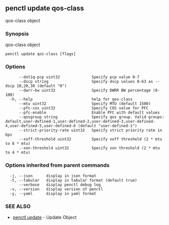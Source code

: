 ## penctl update qos-class

qos-class object

### Synopsis


qos-class object

```
penctl update qos-class [flags]
```

### Options

```
      --dot1q-pcp uint32              Specify pcp value 0-7
      --dscp string                   Specify dscp values 0-63 as --dscp 10,20,30 (default "0")
      --dwrr-bw uint32                Specify DWRR BW percentage (0-100)
  -h, --help                          help for qos-class
      --mtu uint32                    Specify MTU (default 1500)
      --pfc-cos uint32                Specify COS value for PFC
      --pfc-enable                    Enable PFC with default values
      --qosgroup string               Specify qos group. Valid groups: default,user-defined-1,user-defined-2,user-defined-3,user-defined-4,user-defined-5,user-defined-6 (default "user-defined-1")
      --strict-priority-rate uint32   Specify strict priority rate in bps
      --xoff-threshold uint32         Specify xoff threshold (2 * mtu to 8 * mtu)
      --xon-threshold uint32          Specify xon threshold (2 * mtu to 4 * mtu)
```

### Options inherited from parent commands

```
  -j, --json      display in json format
  -t, --tabular   display in tabular format (default true)
      --verbose   display penctl debug log
  -v, --version   display version of penctl
  -y, --yaml      display in yaml format
```

### SEE ALSO
* [penctl update](penctl_update.md)	 - Update Object

